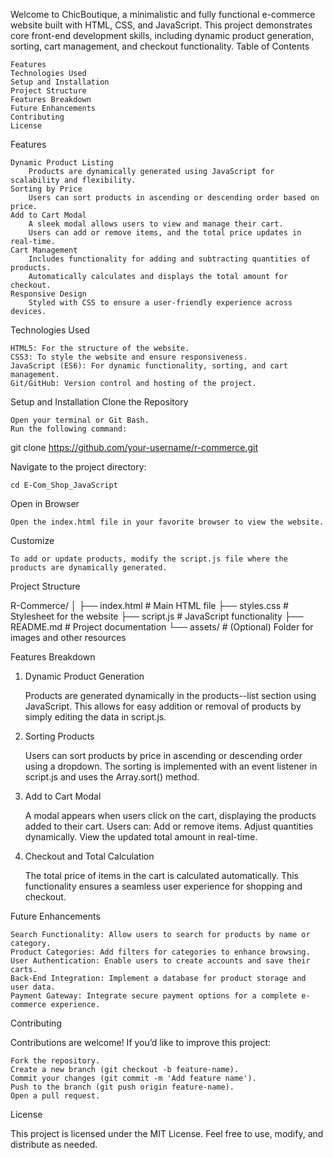 Welcome to ChicBoutique, a minimalistic and fully functional e-commerce website built with HTML, CSS, and JavaScript. This project demonstrates core front-end development skills, including dynamic product generation, sorting, cart management, and checkout functionality.
Table of Contents

    Features
    Technologies Used
    Setup and Installation
    Project Structure
    Features Breakdown
    Future Enhancements
    Contributing
    License

Features

    Dynamic Product Listing
        Products are dynamically generated using JavaScript for scalability and flexibility.
    Sorting by Price
        Users can sort products in ascending or descending order based on price.
    Add to Cart Modal
        A sleek modal allows users to view and manage their cart.
        Users can add or remove items, and the total price updates in real-time.
    Cart Management
        Includes functionality for adding and subtracting quantities of products.
        Automatically calculates and displays the total amount for checkout.
    Responsive Design
        Styled with CSS to ensure a user-friendly experience across devices.

Technologies Used

    HTML5: For the structure of the website.
    CSS3: To style the website and ensure responsiveness.
    JavaScript (ES6): For dynamic functionality, sorting, and cart management.
    Git/GitHub: Version control and hosting of the project.

Setup and Installation
Clone the Repository

    Open your terminal or Git Bash.
    Run the following command:

git clone https://github.com/your-username/r-commerce.git

Navigate to the project directory:

    cd E-Com_Shop_JavaScript

Open in Browser

    Open the index.html file in your favorite browser to view the website.

Customize

    To add or update products, modify the script.js file where the products are dynamically generated.

Project Structure

R-Commerce/
│
├── index.html       # Main HTML file
├── styles.css       # Stylesheet for the website
├── script.js        # JavaScript functionality
├── README.md        # Project documentation
└── assets/          # (Optional) Folder for images and other resources

Features Breakdown
1. Dynamic Product Generation

    Products are generated dynamically in the products--list section using JavaScript.
    This allows for easy addition or removal of products by simply editing the data in script.js.

2. Sorting Products

    Users can sort products by price in ascending or descending order using a dropdown.
    The sorting is implemented with an event listener in script.js and uses the Array.sort() method.

3. Add to Cart Modal

    A modal appears when users click on the cart, displaying the products added to their cart.
    Users can:
        Add or remove items.
        Adjust quantities dynamically.
        View the updated total amount in real-time.

4. Checkout and Total Calculation

    The total price of items in the cart is calculated automatically.
    This functionality ensures a seamless user experience for shopping and checkout.

Future Enhancements

    Search Functionality: Allow users to search for products by name or category.
    Product Categories: Add filters for categories to enhance browsing.
    User Authentication: Enable users to create accounts and save their carts.
    Back-End Integration: Implement a database for product storage and user data.
    Payment Gateway: Integrate secure payment options for a complete e-commerce experience.

Contributing

Contributions are welcome! If you’d like to improve this project:

    Fork the repository.
    Create a new branch (git checkout -b feature-name).
    Commit your changes (git commit -m 'Add feature name').
    Push to the branch (git push origin feature-name).
    Open a pull request.

License

This project is licensed under the MIT License. Feel free to use, modify, and distribute as needed.
